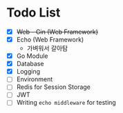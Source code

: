# Todo List

- [x] ~~Web - Gin (Web Framework)~~
- [x] Echo (Web Framework)
    - 가벼워서 갈아탐
- [x] Go Module
- [x] Database
- [x] Logging
- [ ] Environment
- [ ] Redis for Session Storage
- [ ] JWT
- [ ] Writing `echo middleware` for testing